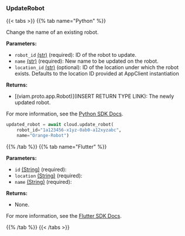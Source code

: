### UpdateRobot

{{< tabs >}}
{{% tab name="Python" %}}

Change the name of an existing robot.

**Parameters:**

- `robot_id` [(str)](https://docs.python.org/3/library/stdtypes.html#text-sequence-type-str) (required): ID of the robot to update.
- `name` [(str)](https://docs.python.org/3/library/stdtypes.html#text-sequence-type-str) (required): New name to be updated on the robot.
- `location_id` [(str)](<INSERT PARAM TYPE LINK>) (optional): ID of the location under which the robot exists. Defaults to the location ID provided at AppClient instantiation

**Returns:**

- [(viam.proto.app.Robot)](INSERT RETURN TYPE LINK): The newly updated robot.

For more information, see the [Python SDK Docs](https://python.viam.dev/autoapi/viam/app/app_client/index.html#viam.app.app_client.AppClient.update_robot).

``` python {class="line-numbers linkable-line-numbers"}
updated_robot = await cloud.update_robot(
    robot_id="1a123456-x1yz-0ab0-a12xyzabc",
    name="Orange-Robot")
```

{{% /tab %}}
{{% tab name="Flutter" %}}

**Parameters:**

- `id` [(String)](https://api.flutter.dev/flutter/dart-core/String-class.html) (required):
- `location` [(String)](https://api.flutter.dev/flutter/dart-core/String-class.html) (required):
- `name` [(String)](https://api.flutter.dev/flutter/dart-core/String-class.html) (required):

**Returns:**

- None.

For more information, see the [Flutter SDK Docs](https://flutter.viam.dev/viam_protos.app.app/AppServiceClient/updateRobot.html).

{{% /tab %}}
{{< /tabs >}}
